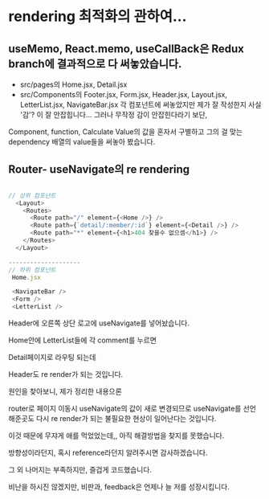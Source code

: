 # rendering 최적화의 관하여...

## useMemo, React.memo, useCallBack은 Redux branch에 결과적으로 다 써놓았습니다.

- src/pages의 Home.jsx, Detail.jsx
- src/Components의 Footer.jsx, Form.jsx, Header.jsx, Layout.jsx, LetterList.jsx, NavigateBar.jsx
  각 컴포넌트에 써놓았지만 제가 잘 작성한지 사실 '감'? 이 잘 안잡힙니다...
  그러나 무작정 감이 안잡힌다라기 보단,

Component, function, Calculate Value의 값을 혼자서 구별하고 그의 걸 맞는 dependency 배열의 value들을 써놓아 봤습니다.

## Router- useNavigate의 re rendering

```javascript

// 상위 컴포넌트
  <Layout>
    <Routes>
      <Route path="/" element={<Home />} />
      <Route path={`detail/:member/:id`} element={<Detail />} />
      <Route path="*" element={<h1>404 찾을수 없으셈</h1>} />
    </Routes>
  </Layout>

--------------------
// 하위 컴포넌트
 Home.jsx

 <NavigateBar />
 <Form />
 <LetterList />
```

Header에 오른쪽 상단 로고에 useNavigate를 넣어놨습니다.

Home안에 LetterList들에 각 comment를 누르면

Detail페이지로 라우팅 되는데

Header도 re render가 되는 것입니다.

원인을 찾아보니, 제가 정리한 내용으론

router로 페이지 이동시 useNavigate의 값이 새로 변경되므로 useNavigate를 선언해준곳도 다시 re render가 되는 불필요한 현상이 일어난다는 것입니다.

이것 때문에 무쟈게 애를 먹었었는데,, 아직 해결방법을 찾지를 못했습니다.

방향성이라던지, 혹시 reference라던지 알려주시면 감사하겠습니다.

그 외 나머지는 부족하지만, 즐겁게 코드했습니다.

비난을 하시진 않겠지만, 비판과, feedback은 언제나 늘 저를 성장시킵니다.
